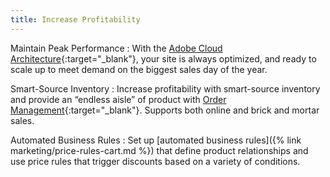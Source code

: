 ```yaml
---
title: Increase Profitability
---
```


Maintain Peak Performance
: With the [Adobe Cloud Architecture][1]{:target="_blank"}, your site is always optimized, and ready to scale up to meet demand on the biggest sales day of the year.

Smart-Source Inventory
: Increase profitability with smart-source inventory and provide an “endless aisle” of product with [Order Management][2]{:target="_blank"}. Supports both online and brick and mortar sales.

Automated Business Rules
: Set up [automated business rules]({% link marketing/price-rules-cart.md %}) that define product relationships and use price rules that trigger discounts based on a variety of conditions.

[1]: https://magento.com/products/magento-commerce
[2]: https://magento.com/products/order-management
